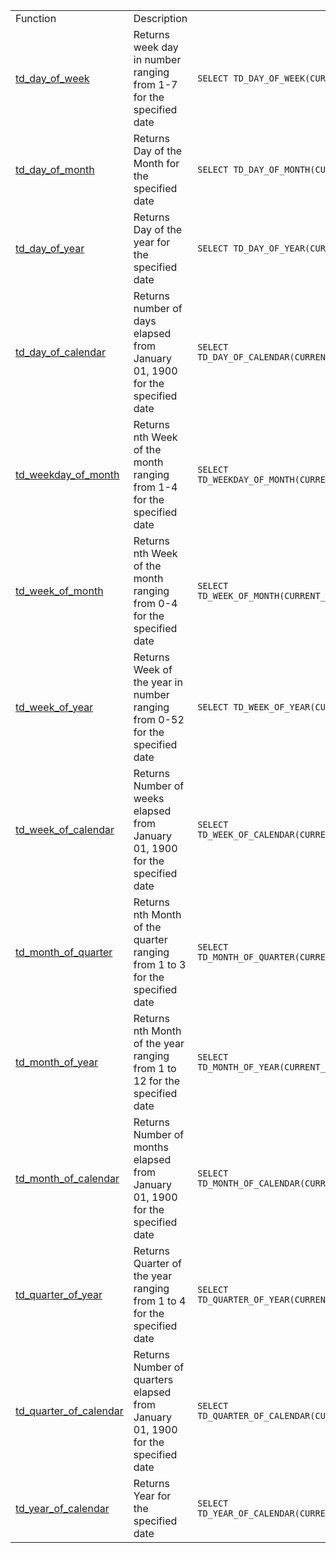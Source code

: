 |     |     |     |
| --- | --- | --- |
| Function | Description |     |
| [td\_day\_of\_week](https://dbmstutorials.com/teradata/teradata-calendar-functions.html#td_day_of_week) | Returns week day in number ranging from 1-7 for the specified date | ```SELECT TD_DAY_OF_WEEK(CURRENT_DATE);``` |
| [td\_day\_of\_month](https://dbmstutorials.com/teradata/teradata-calendar-functions.html#td_day_of_month) | Returns Day of the Month for the specified date | ```SELECT TD_DAY_OF_MONTH(CURRENT_DATE);``` |
| [td\_day\_of\_year](https://dbmstutorials.com/teradata/teradata-calendar-functions.html#td_day_of_year) | Returns Day of the year for the specified date | ```SELECT TD_DAY_OF_YEAR(CURRENT_DATE);``` |
| [td\_day\_of\_calendar](https://dbmstutorials.com/teradata/teradata-calendar-functions.html#td_day_of_calendar) | Returns number of days elapsed from January 01, 1900 for the specified date | ```SELECT TD_DAY_OF_CALENDAR(CURRENT_DATE);``` |
| [td\_weekday\_of\_month](https://dbmstutorials.com/teradata/teradata-calendar-functions.html#td_weekday_of_month) | Returns nth Week of the month ranging from 1-4 for the specified date | ```SELECT TD_WEEKDAY_OF_MONTH(CURRENT_DATE);``` |
| [td\_week\_of\_month](https://dbmstutorials.com/teradata/teradata-calendar-functions.html#td_week_of_month) | Returns nth Week of the month ranging from 0-4 for the specified date | ```SELECT TD_WEEK_OF_MONTH(CURRENT_DATE);``` |
| [td\_week\_of\_year](https://dbmstutorials.com/teradata/teradata-calendar-functions.html#td_week_of_year) | Returns Week of the year in number ranging from 0-52 for the specified date | ```SELECT TD_WEEK_OF_YEAR(CURRENT_DATE);``` |
| [td\_week\_of\_calendar](https://dbmstutorials.com/teradata/teradata-calendar-functions.html#td_week_of_calendar) | Returns Number of weeks elapsed from January 01, 1900 for the specified date | ```SELECT TD_WEEK_OF_CALENDAR(CURRENT_DATE);``` |
| [td\_month\_of\_quarter](https://dbmstutorials.com/teradata/teradata-calendar-functions.html#td_month_of_quarter) | Returns nth Month of the quarter ranging from 1 to 3 for the specified date | ```SELECT TD_MONTH_OF_QUARTER(CURRENT_DATE);``` |
| [td\_month\_of\_year](https://dbmstutorials.com/teradata/teradata-calendar-functions.html#td_month_of_year) | Returns nth Month of the year ranging from 1 to 12 for the specified date | ```SELECT TD_MONTH_OF_YEAR(CURRENT_DATE);``` |
| [td\_month\_of\_calendar](https://dbmstutorials.com/teradata/teradata-calendar-functions.html#td_month_of_calendar) | Returns Number of months elapsed from January 01, 1900 for the specified date | ```SELECT TD_MONTH_OF_CALENDAR(CURRENT_DATE);``` |
| [td\_quarter\_of\_year](https://dbmstutorials.com/teradata/teradata-calendar-functions.html#td_quarter_of_year) | Returns Quarter of the year ranging from 1 to 4 for the specified date | ```SELECT TD_QUARTER_OF_YEAR(CURRENT_DATE);``` |
| [td\_quarter\_of\_calendar](https://dbmstutorials.com/teradata/teradata-calendar-functions.html#td_quarter_of_calendar) | Returns Number of quarters elapsed from January 01, 1900 for the specified date | ```SELECT TD_QUARTER_OF_CALENDAR(CURRENT_DATE);``` |
| [td\_year\_of\_calendar](https://dbmstutorials.com/teradata/teradata-calendar-functions.html#td_year_of_calendar) | Returns Year for the specified date | ```SELECT TD_YEAR_OF_CALENDAR(CURRENT_DATE);``` |
